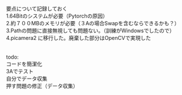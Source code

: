 要点について記録しておく<br>
1.64Bitのシステムが必要（Pytorchの原因）<br>
2.約７００MBのメモリが必要（３Aの場合Swapを含むならできるかも？）<br>
3.Pathの問題に直接無視しても問題ない。（訓練がWindowsでしたので）<br>
4.picamera2 に移行した。廃棄した部分はOpenCVで実現した<br>
<br>
<br>
todo:<br>
コードを簡潔化<br>
3Aでテスト<br>
自分でデータ収集<br>
押す問題の修正（データ収集）<br>

